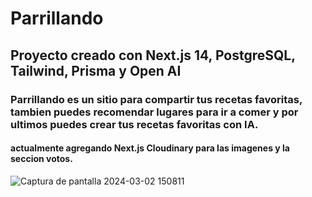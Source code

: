 # Parrillando

## Proyecto creado con Next.js 14, PostgreSQL, Tailwind, Prisma y Open AI

### Parrillando es un sitio para compartir tus recetas favoritas, tambien puedes recomendar lugares para ir a comer y por ultimos puedes crear tus recetas favoritas con IA.

#### actualmente agregando Next.js Cloudinary para las imagenes y la seccion votos.



![Captura de pantalla 2024-03-02 150811](https://github.com/AgusMolinaCode/Parrillando-AI/assets/105619330/701f9d96-f1a7-400c-8dd0-fddb27394516)
